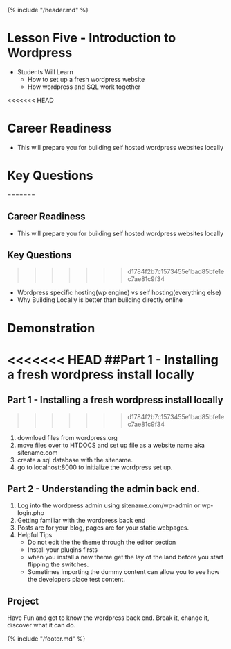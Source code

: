 {% include "/header.md" %}

# Lesson Five - Introduction to Wordpress

* Students Will Learn
    * How to set up a fresh wordpress website
    * How wordpress and SQL work together

<<<<<<< HEAD
# Career Readiness
* This will prepare you for building self hosted wordpress websites locally

# Key Questions
=======
## Career Readiness
* This will prepare you for building self hosted wordpress websites locally

## Key Questions
>>>>>>> d1784f2b7c1573455e1bad85bfe1ec7ae81c9f34
* Wordpress specific hosting(wp engine) vs self hosting(everything else)
* Why Building Locally is better than building directly online


# Demonstration
<<<<<<< HEAD
##Part 1 - Installing a fresh wordpress install locally
=======
## Part 1 - Installing a fresh wordpress install locally
>>>>>>> d1784f2b7c1573455e1bad85bfe1ec7ae81c9f34
1. download files from wordpress.org
2. move files over to HTDOCS and set up file as a website name aka sitename.com
3. create a sql database with the sitename.
4. go to localhost:8000 to initialize the wordpress set up.

## Part 2 - Understanding the admin back end. 
1. Log into the wordpress admin using sitename.com/wp-admin or wp-login.php
2. Getting familiar with the wordpress back end
3. Posts are for your blog, pages are for your static webpages. 
4. Helpful Tips
    * Do not edit the the theme through the editor section
    * Install your plugins firsts
    * when you install a new theme get the lay of the land before you start flipping the switches.
    * Sometimes importing the dummy content can allow you to see how the developers place test content.
    
## Project
Have Fun and get to know the wordpress back end. Break it, change it, discover what it can do.




{% include "/footer.md" %}
